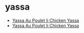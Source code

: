 # yassa

 * [Yassa Au Poulet Ii Chicken Yassa](../../index/y/yassa-au-poulet-ii-chicken-yassa-100674.json)
 * [Yassa Au Poulet Ii Chicken Yassa](../../index/y/yassa-au-poulet-ii-chicken-yassa-100674.json)
